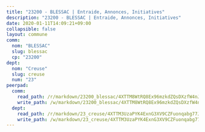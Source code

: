 ```yaml
---
title: "23200 - BLESSAC | Entraide, Annonces, Initiatives"
description: "23200 - BLESSAC | Entraide, Annonces, Initiatives"
date: 2020-01-11T14:09:21+09:00
collapsible: false
layout: commune
comm:
  nom: "BLESSAC"
  slug: blessac
  cp: "23200"
dept:
  nom: "Creuse"
  slug: creuse
  num: "23"
peerpad:
  comm:
    read_path: /r/markdown/23200_blessac/4XTTM8WtRQ8Ex96mzkdZQsDXzfW4nJwQmGZUmMsenTbpDTT2t
    write_path: /w/markdown/23200_blessac/4XTTM8WtRQ8Ex96mzkdZQsDXzfW4nJwQmGZUmMsenTbpDTT2t-K3TgUPNNdshJMAhXqFHoM2Eecf2FM5yENHrroL17Xruk2gQd65HUUXyzASQqhxMC5LRehWDhLDi7p7zuxtN6VH1yboszQHVaugJemwRypuGztwucy27b2n9sxqeoi6YdSMqadsoa
  dept:
    read_path: /r/markdown/23_creuse/4XTTM3UzaPYK4ExnG3XV9CZFuonqabg77JTNiqvJ5MQS23jj7
    write_path: /w/markdown/23_creuse/4XTTM3UzaPYK4ExnG3XV9CZFuonqabg77JTNiqvJ5MQS23jj7-K3TgUKE86JxR4JSYXC5aZe6fqBSBprUrmaVFUW2jmdnpHS2xDyA3bckVFWgGTEWFg2GMkYcK4FztBw3HJgWqQMWmUjaPRWNNPUiVES6qbqTDLs9pxQ3uHzULq9XSj5J8FTp6MDn1
---
```


